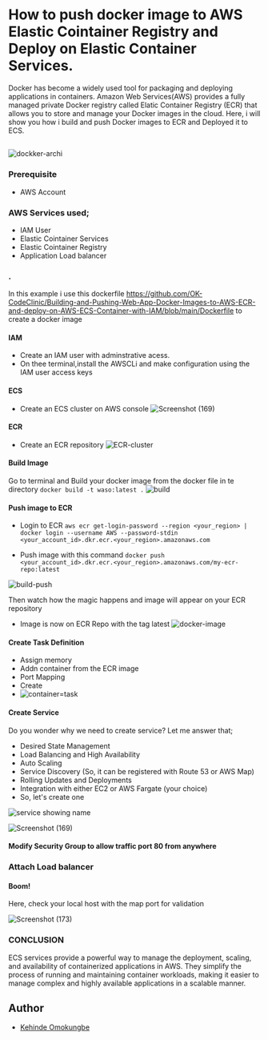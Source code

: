 # How to push docker image to AWS Elastic Cointainer Registry and Deploy on Elastic Container Services.

Docker has become a widely used tool for packaging and deploying applications in containers. Amazon Web Services(AWS) provides a fully managed private Docker registry called Elatic Container Registry (ECR) that allows you to store and manage your Docker images in the cloud. Here, i will show you how i build and push Docker images to ECR and Deployed it to ECS.

## 
![dockker-archi](https://github.com/OK-CodeClinic/Building-and-Pushing-Web-App-Docker-Images-to-AWS-ECR-and-deploy-on-AWS-ECS-Container-with-IAM/assets/100064229/f90fe775-9745-4eb2-8b4d-a06d94a1f4ec)


### Prerequisite
- AWS Account

### AWS Services used;
- IAM User
- Elastic Cointainer Services
- Elastic Cointainer Registry
- Application Load balancer


### .
In this example i use this dockerfile https://github.com/OK-CodeClinic/Building-and-Pushing-Web-App-Docker-Images-to-AWS-ECR-and-deploy-on-AWS-ECS-Container-with-IAM/blob/main/Dockerfile to create a docker image


#### IAM
- Create an IAM user with adminstrative acess. 
- On thee terminal,install the AWSCLi and make configuration using the IAM user access keys

#### ECS
- Create an ECS cluster on AWS console
![Screenshot (169)](https://github.com/OK-CodeClinic/Building-and-Pushing-Web-App-Docker-Images-to-AWS-ECR-and-deploy-on-AWS-ECS-Container-with-IAM/assets/100064229/dd0f32ee-0366-4a88-8e84-a69995a00a80)
		

#### ECR
- Create an ECR repository
![ECR-cluster](https://github.com/OK-CodeClinic/Building-and-Pushing-Web-App-Docker-Images-to-AWS-ECR-and-deploy-on-AWS-ECS-Container-with-IAM/assets/100064229/ae74d7a8-cad2-4c58-adc3-70db99735fe5)



#### Build Image
Go to terminal and Build your docker image from the docker file in te directory
	```docker build -t waso:latest .```
 ![build](https://github.com/OK-CodeClinic/Building-and-Pushing-Web-App-Docker-Images-to-AWS-ECR-and-deploy-on-AWS-ECS-Container-with-IAM/assets/100064229/e64ab63c-5419-4396-abe2-6314fb727a26)


#### Push image to ECR
- Login to ECR
```aws ecr get-login-password --region <your_region> | docker login --username AWS --password-stdin <your_account_id>.dkr.ecr.<your_region>.amazonaws.com```

- Push image with this command
 ```docker push <your_account_id>.dkr.ecr.<your_region>.amazonaws.com/my-ecr-repo:latest```

![build-push](https://github.com/OK-CodeClinic/Building-and-Pushing-Web-App-Docker-Images-to-AWS-ECR-and-deploy-on-AWS-ECS-Container-with-IAM/assets/100064229/34ed3e5b-91b2-4066-b3ca-921523d34b32)


Then watch how the magic happens and image will appear on your ECR repository


- Image is now on ECR Repo with the tag latest
  ![docker-image](https://github.com/OK-CodeClinic/Building-and-Pushing-Web-App-Docker-Images-to-AWS-ECR-and-deploy-on-AWS-ECS-Container-with-IAM/assets/100064229/c4e55523-26a3-493c-baf8-83fb22bde4ce)




#### Create Task Definition
- Assign memory
- Addn container from the ECR image
- Port Mapping
- Create
- 
  ![container=task](https://github.com/OK-CodeClinic/Building-and-Pushing-Web-App-Docker-Images-to-AWS-ECR-and-deploy-on-AWS-ECS-Container-with-IAM/assets/100064229/1f773b34-1886-4381-a4ae-be026c35ebea)


#### Create Service
Do you wonder why we need to create service? Let me answer that;
- Desired State Management
- Load Balancing and High Availability
- Auto Scaling
- Service Discovery (So, it can be registered with Route 53 or AWS Map)
- Rolling Updates and Deployments
- Integration with either EC2 or AWS Fargate (your choice)
- So, let's create one

![service showing name](https://github.com/OK-CodeClinic/Building-and-Pushing-Web-App-Docker-Images-to-AWS-ECR-and-deploy-on-AWS-ECS-Container-with-IAM/assets/100064229/98a79951-15e0-4452-8654-52bc996ff186)

![Screenshot (169)](https://github.com/OK-CodeClinic/Building-and-Pushing-Web-App-Docker-Images-to-AWS-ECR-and-deploy-on-AWS-ECS-Container-with-IAM/assets/100064229/35eb4a24-416e-4e87-8d7f-e211980dedcc)





#### Modify Security Group to allow traffic port 80 from anywhere
### Attach Load balancer


#### Boom!
Here, check your local host with the map port for validation

![Screenshot (173)](https://github.com/OK-CodeClinic/Building-and-Pushing-Web-App-Docker-Images-to-AWS-ECR-and-deploy-on-AWS-ECS-Container-with-IAM/assets/100064229/c3a27e7f-5b62-4cd3-aa9d-0b195b915aef)


### CONCLUSION
 ECS services provide a powerful way to manage the deployment, scaling, and availability of containerized applications in AWS. They simplify the process of running and maintaining container workloads, making it easier to manage complex and highly available applications in a scalable manner.

## Author

- [Kehinde Omokungbe](https://www.github.com/OK-CodeClinic)



